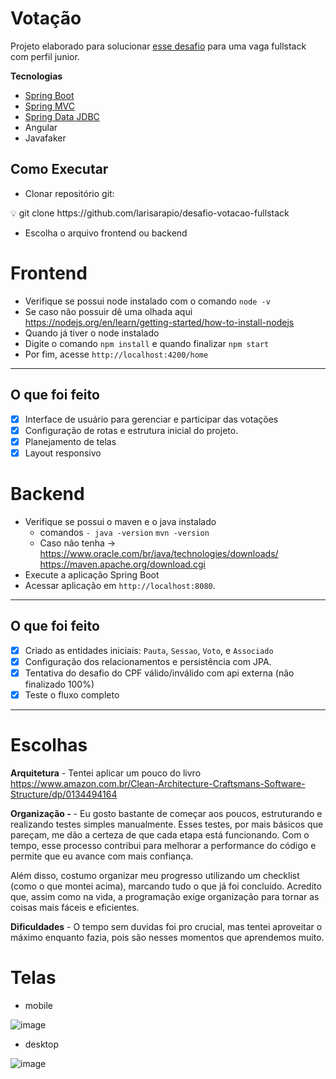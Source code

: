 # **Votação**

Projeto elaborado para solucionar [esse desafio](https://github.com/dbserver/desafio-votacao-fullstack) para uma vaga fullstack com perfil junior.

**Tecnologias**

- [Spring Boot](https://spring.io/projects/spring-boot)
- [Spring MVC](https://docs.spring.io/spring-framework/reference/web/webmvc.html)
- [Spring Data JDBC](https://spring.io/projects/spring-data-jdbc)
- Angular
- Javafaker

## Como Executar

- Clonar repositório git:

<aside> 💡 git clone https://github.com/larisarapio/desafio-votacao-fullstack </aside>

- Escolha o arquivo frontend ou backend

# Frontend

- Verifique se possui node instalado com o comando `node -v`
- Se caso não possuir dê uma olhada aqui https://nodejs.org/en/learn/getting-started/how-to-install-nodejs
- Quando já tiver o node instalado
- Digite o comando `npm install` e quando finalizar `npm start`
- Por fim, acesse `http://localhost:4200/home`

---

## O que foi feito

- [x]  Interface de usuário para gerenciar e participar das votações
- [x]  Configuração de rotas e estrutura inicial do projeto.
- [x]  Planejamento de telas
- [x]  Layout responsivo

# Backend

- Verifique se possui o maven e o java instalado
    - comandos `- java -version`     `mvn -version`
    - Caso não tenha →  https://www.oracle.com/br/java/technologies/downloads/ https://maven.apache.org/download.cgi
- Execute a aplicação Spring Boot
- Acessar aplicação em `http://localhost:8080`.

---

## O que foi feito

- [x]  Criado as entidades iniciais: `Pauta`, `Sessao`, `Voto`, e `Associado`
- [x]  Configuração dos relacionamentos e persistência com JPA.
- [x]  Tentativa do desafio do CPF válido/inválido com api externa (não finalizado 100%)
- [x]  Teste o fluxo completo

---

# Escolhas

**Arquitetura** - Tentei aplicar um pouco do livro https://www.amazon.com.br/Clean-Architecture-Craftsmans-Software-Structure/dp/0134494164

**Organização -**  - Eu gosto bastante de começar aos poucos, estruturando e realizando testes simples manualmente. Esses testes, por mais básicos que pareçam, me dão a certeza de que cada etapa está funcionando. Com o tempo, esse processo contribui para melhorar a performance do código e permite que eu avance com mais confiança.

Além disso, costumo organizar meu progresso utilizando um checklist (como o que montei acima), marcando tudo o que já foi concluído. Acredito que, assim como na vida, a programação exige organização para tornar as coisas mais fáceis e eficientes.

**Dificuldades** - O tempo sem duvidas foi pro crucial, mas tentei aproveitar o máximo enquanto fazia, pois são nesses momentos que aprendemos muito.  

# Telas
- mobile

![image](https://github.com/user-attachments/assets/b558b7e7-bcd6-4abb-b8e4-de12fe45105c)

- desktop

![image](https://github.com/user-attachments/assets/37651a43-c4b2-4775-8f1f-b4fd963b4fea)


